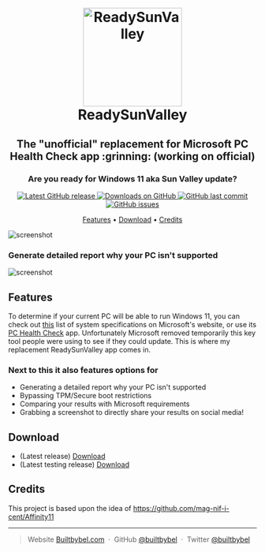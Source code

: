 <h1 align="center">
  <br>
  <a href="http://www.builtbybel.com"><img src="https://raw.githubusercontent.com/builtbybel/ReadySunValley/main/src/RSV/AppIcon.ico" alt="ReadySunValley" width="200"></a>
  <br>
  ReadySunValley
  <br>
</h1>

<h2 align="center">The "unofficial" replacement for Microsoft PC Health Check app :grinning: (working on official)</h2>
<h3 align="center">Are you ready for Windows 11 aka Sun Valley update?</h3>

<p align="center">
<a href="https://github.com/builtbybel/ReadySunValley/releases/latest" target="_blank">
<img alt="Latest GitHub release" src="https://img.shields.io/github/release/builtbybel/readysunvalley.svg?style=flat-square" />
</a>

<a href="https://github.com/builtbybel/ReadySunValley/releases" target="_blank">
<img alt="Downloads on GitHub" src="https://img.shields.io/github/downloads/builtbybel/ReadySunValley/total.svg?style=flat-square" />
</a>

<a href="https://github.com/builtbybel/ReadySunValley/commits/master">
<img src="https://img.shields.io/github/last-commit/builtbybel/readysunvalley.svg?style=flat-square&logo=github&logoColor=white"
alt="GitHub last commit">
<a href="https://github.com/builtbybel/ReadySunValley/issues">
<img src="https://img.shields.io/github/issues-raw/builtbybel/readysunvalley.svg?style=flat-square&logo=github&logoColor=white"
alt="GitHub issues">
</p>

<p align="center">
  <a href="#features">Features</a> •
  <a href="#download">Download</a> •
  <a href="#credits">Credits</a>
</p>

![screenshot](https://raw.githubusercontent.com/builtbybel/ReadySunValley/main/assets/rsv.png)

### Generate detailed report why your PC isn't supported
![screenshot](https://raw.githubusercontent.com/builtbybel/ReadySunValley/main/assets/rsv-opt.png)

## Features
To determine if your current PC will be able to run Windows 11, you can check out [this](https://www.microsoft.com/en-us/windows/windows-11-specifications) list of system specifications on Microsoft's website, or use its [PC Health Check](https://aka.ms/GetPCHealthCheckApp) app. Unfortunately Microsoft removed temporarily this key tool people were using to see if they could update. This is where my replacement ReadySunValley app comes in.

### Next to this it also features options for
- Generating a detailed report why your PC isn't supported
- Bypassing TPM/Secure boot restrictions
- Comparing your results with Microsoft requirements
- Grabbing a screenshot to directly share your results on social media!

## Download
- (Latest release) [Download](https://github.com/builtbybel/ReadySunValley/releases)
- (Latest testing release) [Download](https://github.com/builtbybel/ReadySunValley/issues/20)

## Credits
This project is based upon the idea of https://github.com/mag-nif-i-cent/Affinity11

---

> Website [Builtbybel.com](https://www.builtbybel.com) &nbsp;&middot;&nbsp;
> GitHub [@builtbybel](https://github.com/builtbybel) &nbsp;&middot;&nbsp;
> Twitter [@builtbybel](https://twitter.com/builtbybel)
